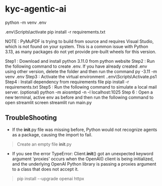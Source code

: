 # kyc-agentic-ai



python -m venv .env

.env\Scripts\activate
pip install -r requirements.txt

NOTE : PyMuPDF is trying to build from source and requires Visual Studio, which is not found on your system. This is a common issue with Python 3.13, as many packages do not yet provide pre-built wheels for this version.

Step1 : Download and install python 3.11.0 from python website
Step2 : Run the following command to create .env. If you have already created .env using other version, delete the folder and then run the command
py -3.11 -m venv .env
Step3 : Activate the virtual environment
.\.env\Scripts\Activate.ps1
Step4 : Install dependency from requirements file
pip install -r requirements.txt
Step5 : Run the following command to simulate a local mail server. (optional)
python -m aiosmtpd -n -l localhost:1025
Step 6 : Open a new terminal, active env as before and then run the following command to open streamlit screen
streamlit run main.py

## TroubleShooting
* If the __init__.py file was missing before, Python would not recognize agents as a package, causing the import to fail.

> Create an empty file __init__.py

* If you see the error TypeError: Client.__init__() got an unexpected keyword argument 'proxies' occurs when the OpenAI() client is being initialized, and the underlying OpenAI Python library is passing a proxies argument to a class that does not accept it.

> pip install --upgrade openai httpx




